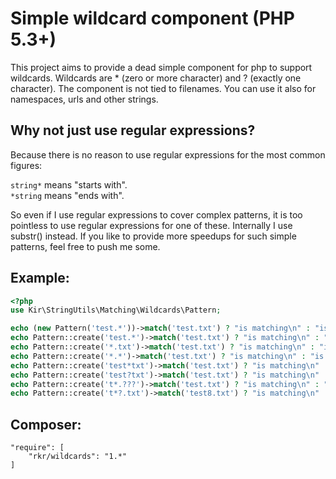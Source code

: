 Simple wildcard component (PHP 5.3+)
=========================

This project aims to provide a dead simple component for php to support wildcards. Wildcards are * (zero or more character) and ? (exactly one character). The component is not tied to filenames. You can use it also for namespaces, urls and other strings.


Why not just use regular expressions?
-------------------------------------

Because there is no reason to use regular expressions for the most common figures:

`string*` means "starts with".<br />
`*string` means "ends with".

So even if I use regular expressions to cover complex patterns, it is too pointless to use regular expressions for one of these. Internally I use substr() instead. If you like to provide more speedups for such simple patterns, feel free to push me some.
 

Example:
--------

```php
<?php
use Kir\StringUtils\Matching\Wildcards\Pattern;

echo (new Pattern('test.*'))->match('test.txt') ? "is matching\n" : "is not matching\n";
echo Pattern::create('test.*')->match('test.txt') ? "is matching\n" : "is not matching\n";
echo Pattern::create('*.txt')->match('test.txt') ? "is matching\n" : "is not matching\n";
echo Pattern::create('*.*')->match('test.txt') ? "is matching\n" : "is not matching\n";
echo Pattern::create('test*txt')->match('test.txt') ? "is matching\n" : "is not matching\n";
echo Pattern::create('test?txt')->match('test.txt') ? "is matching\n" : "is not matching\n";
echo Pattern::create('t*.???')->match('test.txt') ? "is matching\n" : "is not matching\n";
echo Pattern::create('t*?.txt')->match('test8.txt') ? "is matching\n" : "is not matching\n";
```


Composer:
---------

```
"require": [
	"rkr/wildcards": "1.*"
]
```